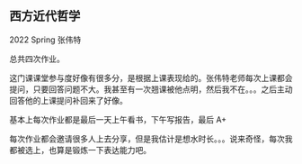 ## 西方近代哲学

2022 Spring 张伟特

总共四次作业。

这门课课堂参与度好像有很多分，是根据上课表现给的。张伟特老师每次上课都会提问，只要回答问题不大。我甚至有一次翘课被他点明，然后我不在。。。之后主动回答他的上课提问补回来了好像。

基本上每次作业都是最后一天上午看书，下午写报告，最后 A+

每次作业都会邀请很多人上去分享，但是我估计是想水时长。。。说来奇怪，每次我都被选上，也算是锻炼一下表达能力吧。


